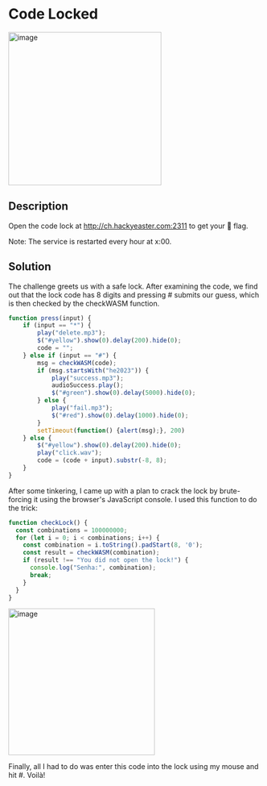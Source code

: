 # Code Locked

<img width="304" alt="image" src="https://user-images.githubusercontent.com/2973929/234139203-306f2b32-d408-4128-a8ce-64b023a2d7a4.png">

## Description
Open the code lock at http://ch.hackyeaster.com:2311 to get your 🚩 flag.

Note: The service is restarted every hour at x:00.

## Solution

The challenge greets us with a safe lock. After examining the code, we find out that the lock code has 8 digits and pressing # submits our guess, which is then checked by the checkWASM function.

```javascript
function press(input) {
    if (input == "*") {
        play("delete.mp3");
        $("#yellow").show(0).delay(200).hide(0);
        code = "";
    } else if (input == "#") {
        msg = checkWASM(code);
        if (msg.startsWith("he2023")) {
            play("success.mp3");
            audioSuccess.play();
            $("#green").show(0).delay(5000).hide(0);
        } else {
            play("fail.mp3");
            $("#red").show(0).delay(1000).hide(0);
        }
        setTimeout(function() {alert(msg);}, 200)
    } else {
        $("#yellow").show(0).delay(200).hide(0);
        play("click.wav");
        code = (code + input).substr(-8, 8);
    }
}
```

After some tinkering, I came up with a plan to crack the lock by brute-forcing it using the browser's JavaScript console. I used this function to do the trick:

```javascript
function checkLock() {
  const combinations = 100000000;
  for (let i = 0; i < combinations; i++) {
    const combination = i.toString().padStart(8, '0');
    const result = checkWASM(combination);
    if (result !== "You did not open the lock!") {
      console.log("Senha:", combination);
      break;
    }
  }
}
```
<img width="291" alt="image" src="https://user-images.githubusercontent.com/2973929/234139821-36067129-b940-4169-9780-35d05761870e.png">

Finally, all I had to do was enter this code into the lock using my mouse and hit #. Voilà!

